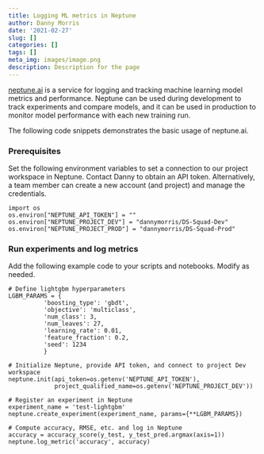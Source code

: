 ```yaml
---
title: Logging ML metrics in Neptune
author: Danny Morris
date: '2021-02-27'
slug: []
categories: []
tags: []
meta_img: images/image.png
description: Description for the page
---
```


[neptune.ai](https://neptune.ai/) is a service for logging and tracking machine learning model metrics and performance. Neptune can be used during development to track experiments and compare models, and it can be used in production to monitor model performance with each new training run.

The following code snippets demonstrates the basic usage of neptune.ai.

### Prerequisites

Set the following environment variables to set a connection to our project workspace in Neptune. Contact Danny to obtain an API token. Alternatively, a team member can create a new account (and project) and manage the credentials.

```
import os
os.environ["NEPTUNE_API_TOKEN"] = ""
os.environ["NEPTUNE_PROJECT_DEV"] = "dannymorris/DS-Squad-Dev"
os.environ["NEPTUNE_PROJECT_PROD"] = "dannymorris/DS-Squad-Prod"
```

### Run experiments and log metrics

Add the following example code to your scripts and notebooks. Modify as needed.

```
# Define lightgbm hyperparameters
LGBM_PARAMS = {
          'boosting_type': 'gbdt',
          'objective': 'multiclass',
          'num_class': 3,
          'num_leaves': 27,
          'learning_rate': 0.01,
          'feature_fraction': 0.2,
          'seed': 1234
          }
          
# Initialize Neptune, provide API token, and connect to project Dev workspace
neptune.init(api_token=os.getenv('NEPTUNE_API_TOKEN'),
             project_qualified_name=os.getenv('NEPTUNE_PROJECT_DEV'))          
          
# Register an experiment in Neptune
experiment_name = 'test-lightgbm'
neptune.create_experiment(experiment_name, params={**LGBM_PARAMS})

# Compute accuracy, RMSE, etc. and log in Neptune
accuracy = accuracy_score(y_test, y_test_pred.argmax(axis=1))
neptune.log_metric('accuracy', accuracy)
```